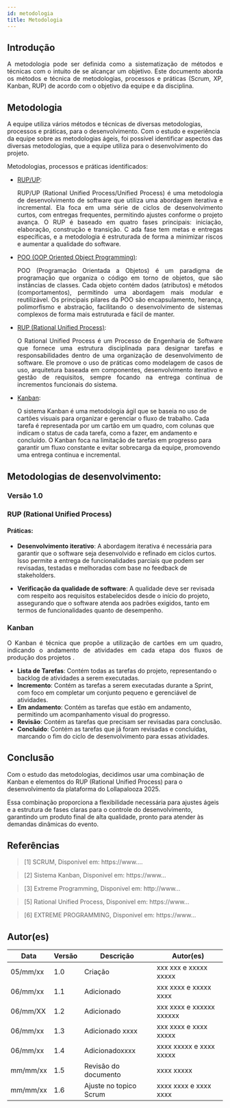 ```yaml
---
id: metodologia
title: Metodologia
---
```

 
 
## Introdução
 
<p align = "justify">
A metodologia pode ser definida como a sistematização de métodos e técnicas com o intuito de se alcançar um objetivo. Este documento aborda os métodos e técnica de metodologias, processos e práticas (Scrum, XP, Kanban, RUP) de acordo com o objetivo da equipe e da disciplina.
</p>
 
## Metodologia
A equipe utiliza vários métodos e técnicas de diversas metodologias, processos e práticas, para o desenvolvimento. Com o estudo e  experiência da equipe sobre as metodologias ágeis, foi possível identificar aspectos das diversas metodologias, que a equipe utiliza para o desenvolvimento do projeto.
 
Metodologias, processos e práticas identificados:
 
 
- [RUP/UP](https://www.../):<p align = "justify">
RUP/UP (Rational Unified Process/Unified Process) é uma metodologia de desenvolvimento de software que utiliza uma abordagem iterativa e incremental.
Ela foca em uma série de ciclos de desenvolvimento curtos, com entregas frequentes, permitindo ajustes conforme o projeto avança.
O RUP é baseado em quatro fases principais: iniciação, elaboração, construção e transição. C
ada fase tem metas e entregas específicas, e a metodologia é estruturada de forma a minimizar riscos e aumentar a qualidade do software.
</p>
 
- [POO (OOP Oriented Object Programming)](https://www....):<p align = "justify">
POO (Programação Orientada a Objetos) é um paradigma de programação que organiza o código em torno de objetos, que são instâncias de classes.
Cada objeto contém dados (atributos) e métodos (comportamentos), permitindo uma abordagem mais modular e reutilizável.
Os principais pilares da POO são encapsulamento, herança, polimorfismo e abstração, facilitando o desenvolvimento de sistemas complexos de forma mais estruturada e fácil de manter.


</p>
 
- [RUP (Rational Unified Process)](https://www....):<p align = "justify">
O Rational Unified Process é um Processo de Engenharia de Software que fornece uma estrutura disciplinada para designar tarefas e responsabilidades dentro de uma organização de desenvolvimento de software.
Ele promove o uso de práticas como modelagem de casos de uso, arquitetura baseada em componentes, desenvolvimento iterativo e gestão de requisitos, sempre focando na entrega contínua de incrementos funcionais do sistema.
<p>
 
- [Kanban](https://www...):</p>
O sistema Kanban é uma metodologia ágil que se baseia no uso de cartões visuais para organizar e gerenciar o fluxo de trabalho.
Cada tarefa é representada por um cartão em um quadro, com colunas que indicam o status de cada tarefa, como a fazer, em andamento e concluído.
O Kanban foca na limitação de tarefas em progresso para garantir um fluxo constante e evitar sobrecarga da equipe, promovendo uma entrega contínua e incremental.
<p align = "justify">
 
 
## Metodologias de desenvolvimento:
 
### Versão 1.0
 
### RUP (Rational Unified Process)
 
#### Práticas:
 
- **Desenvolvimento iterativo**:
A abordagem iterativa é necessária para garantir que o software seja desenvolvido e refinado em ciclos curtos.
Isso permite a entrega de funcionalidades parciais que podem ser revisadas, testadas e melhoradas com base no feedback de stakeholders.
 
- **Verificação da qualidade de software**: 
A qualidade deve ser revisada com respeito aos requisitos estabelecidos desde o início do projeto, assegurando que o software atenda aos padrões exigidos, tanto em termos de funcionalidades quanto de desempenho.
 
### Kanban
 
<p align = "justify">
O Kanban é técnica que propõe a utilização de cartões em um quadro, indicando o andamento de atividades em cada etapa dos fluxos de produção dos projetos . 
</p>
 
- **Lista de Tarefas**: Contém todas as tarefas do projeto, representando o backlog de atividades a serem executadas.
- **Incremento**: Contém as tarefas a serem executadas durante a Sprint, com foco em completar um conjunto pequeno e gerenciável de atividades.
- **Em andamento**: Contém as tarefas que estão em andamento, permitindo um acompanhamento visual do progresso.
- **Revisão**: Contém as tarefas que precisam ser revisadas para conclusão.
- **Concluido**: Contém as tarefas que já foram revisadas e concluídas, marcando o fim do ciclo de desenvolvimento para essas atividades.
 
 
## Conclusão
 
<p align = "justify">

Com o estudo das metodologias, decidimos usar uma combinação de Kanban e elementos do RUP (Rational Unified Process) para o desenvolvimento da plataforma do Lollapalooza 2025.

Essa combinação proporciona a flexibilidade necessária para ajustes ágeis e a estrutura de fases claras para o controle do desenvolvimento, garantindo um produto final de alta qualidade, pronto para atender às demandas dinâmicas do evento.
 
</p>
 
## Referências
 
> [1] SCRUM, Disponivel em: https://www....
 
> [2] Sistema Kanban, Disponivel em: https://www...
 
> [3] Extreme Programming, Disponivel em: http://www...

> [5] Rational Unified Process, Disponivel em: https://www...
 
> [6] EXTREME PROGRAMMING, Disponivel em: https://www...
 
 
## Autor(es)
 
| Data | Versão | Descrição | Autor(es) |
| -- | -- | -- | -- |
| 05/mm/xx | 1.0 | Criação  | xxx xxx e xxxxx xxxxx |
| 06/mm/xx | 1.1 | Adicionado  | xxx xxxx e xxxxx xxxx |
| 06/mm/XX | 1.2 | Adicionado  | xxx xxxx e xxxxxx xxxxxx |
| 06/mm/xx | 1.3 | Adicionado xxxx | xxx xxxx e xxxx xxxxx |
| 06/mm/xx | 1.4 | Adicionadoxxxx | xxxx xxxxx e xxxx xxxxx |
| mm/mm/xx | 1.5 | Revisão do documento | xxxx xxxxx |
| mm/mm/xx | 1.6 | Ajuste no topico Scrum | xxxx xxxx e xxxx xxxx |
